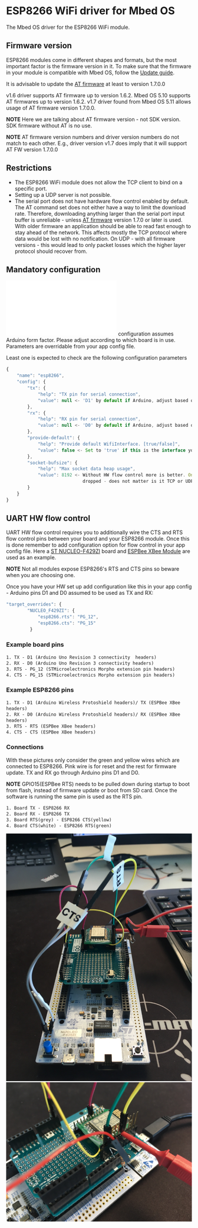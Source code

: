 # ESP8266 WiFi driver for Mbed OS

The Mbed OS driver for the ESP8266 WiFi module.

## Firmware version

ESP8266 modules come in different shapes and formats, but the most important factor is the firmware version in it. To
make sure that the firmware in your module is compatible with Mbed OS, follow the
[Update guide](https://developer.mbed.org/teams/ESP8266/wiki/Firmware-Update).

It is advisable to update the [AT firmware](https://www.espressif.com/en/support/download/at?keys=) at least to version
1.7.0.0

v1.6 driver supports AT firmware up to version 1.6.2. Mbed OS 5.10 supports AT firmwares up to version 1.6.2. v1.7
driver found from Mbed OS 5.11 allows usage of AT firmware version 1.7.0.0.

**NOTE** Here we are talking about AT firmware version - not SDK version. SDK firmware without AT is no use.

**NOTE** AT firmware version numbers and driver version numbers do not match to each other. E.g., driver version v1.7
does imply that it will support AT FW version 1.7.0.0

## Restrictions

- The ESP8266 WiFi module does not allow the TCP client to bind on a specific port.
- Setting up a UDP server is not possible.
- The serial port does not have hardware flow control enabled by default. The AT command set does not either have a way
to limit the download rate. Therefore, downloading anything larger than the serial port input buffer is unreliable - 
unless [AT firmware](https://www.espressif.com/en/support/download/at?keys=) version 1.7.0 or later is used. With older
firmware an application should be able to read fast enough to stay ahead of the network. This affects mostly the TCP
protocol where data would be lost with no notification. On UDP - with all firmware versions - this would lead to only
packet losses which the higher layer protocol should recover from.

## Mandatory configuration
![mbed_lib.json](mbed_lib.json) configuration assumes Arduino form factor. Please adjust according to which board is in
use. Parameters are overridable from your app config file.

Least one is expected to check are the following configuration parameters

```javascript
{
    "name": "esp8266",
    "config": {
        "tx": {
            "help": "TX pin for serial connection",
            "value": null <- 'D1' by default if Arduino, adjust based on your board
        },
        "rx": {
            "help": "RX pin for serial connection",
            "value": null <- 'D0' by default if Arduino, adjust based on your board
        },
        "provide-default": {
            "help": "Provide default WifiInterface. [true/false]",
            "value": false <- Set to 'true' if this is the interface you are using
        },
        "socket-bufsize": {
            "help": "Max socket data heap usage",
            "value": 8192 <- Without HW flow control more is better. Once the limit is reached packets are
                             dropped - does not matter is it TCP or UDP.
        }
    }
}
```

## UART HW flow control

UART HW flow control requires you to additionally wire the CTS and RTS flow control pins between your board and your
ESP8266 module. Once this is done remember to add configuration option for flow control in your app config file. Here a
[ST NUCLEO-F429ZI](https://os.mbed.com/platforms/ST-Nucleo-F429ZI/) board and
[ESPBee XBee Module](https://www.cascologix.com/product/espbee/) are used as an example.

**NOTE** Not all modules expose ESP8266's RTS and CTS pins so beware when you are choosing one.

Once you have your HW set up add configuration like this in your app config - Arduino pins D1 and D0 assumed to be used
as TX and RX:

``` javascript
"target_overrides": {
        "NUCLEO_F429ZI": {
            "esp8266.rts": "PG_12",
            "esp8266.cts": "PG_15"
         }
```

### Example board pins
    1. TX - D1 (Arduino Uno Revision 3 connectivity  headers)
    2. RX - D0 (Arduino Uno Revision 3 connectivity headers)
    3. RTS - PG_12 (STMicroelectronics Morpho extension pin headers)
    4. CTS - PG_15 (STMicroelectronics Morpho extension pin headers)

### Example ESP8266 pins
    1. TX - D1 (Arduino Wireless Protoshield headers)/ TX (ESPBee XBee headers)
    2. RX - D0 (Arduino Wireless Protoshield headers)/ RX (ESPBee XBee headers)
    3. RTS - RTS (ESPBee XBee headers)
    4. CTS - CTS (ESPBee XBee headers)

### Connections
With these pictures only consider the green and yellow wires which are connected to ESP8266. Pink wire is for reset and
the rest for firmware update. TX and RX go through Arduino pins D1 and D0.

**NOTE** GPIO15(ESPBee RTS) needs to be pulled down during startup to boot from flash, instead of firmware update or
boot from SD card. Once the software is running the same pin is used as the RTS pin.

    1. Board TX - ESP8266 RX
    2. Board RX - ESP8266 TX
    3. Board RTS(grey) - ESP8266 CTS(yellow)
    4. Board CTS(white) - ESP8266 RTS(green)

![RTS,CTS](nucleo_esp8266_hw_fc1.jpg)
![RTS,CTS](nucleo_esp8266_hw_fc2.jpg)
